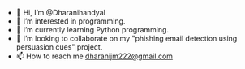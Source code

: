 - 👋 Hi, I’m @Dharanihandyal
- 👀 I’m interested in programming.
- 🌱 I’m currently learning Python programming.
- 💞️ I’m looking to collaborate on my "phishing email detection using persuasion cues" project.
- 📫 How to reach me dharanijm222@gmail.com

<!---
Dharanihandyal/Dharanihandyal is a ✨ special ✨ repository because its `README.md` (this file) appears on your GitHub profile.
You can click the Preview link to take a look at your changes.
--->
